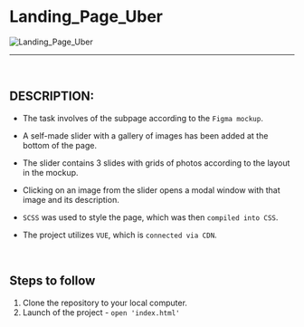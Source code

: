 # Landing_Page_Uber

![Landing_Page_Uber](https://user-images.githubusercontent.com/48514587/236908366-f7446c2c-a71c-40fb-9d77-d8cc8e473f14.gif)

---

<br>

## DESCRIPTION:

- The task involves of the subpage according to the `Figma mockup`.

- A self-made slider with a gallery of images has been added at the bottom of the page.

- The slider contains 3 slides with grids of photos according to the layout in the mockup.

- Clicking on an image from the slider opens a modal window with that image and its description.

- `SCSS` was used to style the page, which was then `compiled into CSS`.

- The project utilizes `VUE`, which is `connected via CDN`.

<br>

## Steps to follow

1. Clone the repository to your local computer.
2. Launch of the project - `open 'index.html'`
